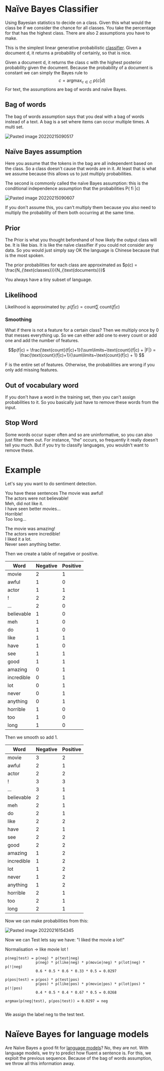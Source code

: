 # Naïve Bayes Classifier
Using Bayesian statistics to decide on a class. Given this what would the class be if we consider the chance for all classes. You take the percentage for that has the highest class. There are also 2 assumptions you have to make.

This is the simplest linear generative probabilistic [classifier](../Classification.md). Given a document d, it returns a probability of certainly, so that is nice.

Given a document d, it returns the class c with the highest posterior probability given the document. Because the probability of a document is constant we can simply the Bayes rule to $$c = \text{argmax}_{c \in C}~p(c|d)$$
For text, the assumptions are bag of words and naïve Bayes. 

## Bag of words 

The bag of words assumption says that you deal with a bag of words instead of a text. A bag is a set where items can occur multiple times. A multi set. 

![Pasted image 20220215090517](../../images/Pasted%20image%2020220215090517.png)

## Naïve Bayes assumption
Here you assume that the tokens in the bag are all independent based on the class. So a class doesn't cause that words are in it. At least that is what we assume because this allows us to just multiply probabilities. 

The second is commonly called the naïve Bayes assumption: this is the conditional independence assumption that the probabilities P( fi |c)

![Pasted image 20220215090607](../../images/Pasted%20image%2020220215090607.png)

If you don't assume this, you can't multiply them because you also need to multiply the probability of them both occurring at the same time. 

## Prior 
The Prior is what you thought beforehand of how likely the output class will be. It is like bias. It is like the naïve classifier if you could not consider any data. So you would just simply say OK the language is Chinese because that is the most spoken.

The prior probabilities for each class are approximated as $p(c) = \frac{N_{\text{classes}}}{N_{\text{documents}}}$ 

You always have a tiny subset of language. 

## Likelihood 

Likelihood is approximated by: $p(f|c) = \text{count}\sum\limits~\text{count}(f|c)$

### Smoothing
What if there is not a feature for a certain class? Then we multiply once by 0 that messes everything up. So we can either add one to every count or add one and add the number of features.

$$p(f|c) = \frac{\text{count}(f|c)+1}{\sum\limits~\text{count}(f|c) + |F|} = \frac{\text{count}(f|c)+1}{\sum\limits~\text{count}(f|c) + 1} $$

F is the entire set of features. Otherwise, the probabilities are wrong if you only add missing features. 

## Out of vocabulary word  
If you don't have a word in the training set, then you can't assign probabilities to it. So you basically just have to remove these words from the input.

## Stop Word  
Some words occur super often and so are uninformative, so you can also just filter them out. For instance, "the" occurs, so frequently it really doesn't tell you much. But if you try to classify languages, you wouldn't want to remove these. 

# Example 

Let's say you want to do sentiment detection.

You have these sentences
The movie was awful!  
The actors were not believable!  
Meh, did not like it.  
I have seen better movies...  
Horrible!  
Too long...

The movie was amazing!  
The actors were incredible!  
I liked it a lot.  
Never seen anything better.

Then we create a table of negative or positive.  

| Word       | Negative | Positive |
| ---------- | -------- | -------- |
| movie      | 2        | 1        |
| awful      | 1        | 0        |
| actor      | 1        | 1        |
| !          | 2        | 2        |
| ...        | 2        | 0        |
| believable | 1        | 0        |
| meh        | 1        | 0        |
| do         | 1        | 0        |
| like       | 1        | 1        |
| have       | 1        | 0        |
| see        | 1        | 1        |
| good       | 1        | 1        |
| amazing    | 0        | 1        |
| incredible | 0        | 1        |
| lot        | 0        | 1        |
| never      | 0        | 1        |
| anything   | 0        | 1        |
| horrible   | 1        | 0        |
| too        | 1        | 0        |
| long       | 1        | 0        |


Then we smooth so add 1. 

| Word       | Negative | Positive |
| ---------- | -------- | -------- |
| movie      | 3        | 2        |
| awful      | 2        | 1        |
| actor      | 2        | 2        |
| !          | 3        | 3        |
| ...        | 3        | 1        |
| believable | 2        | 1        |
| meh        | 2        | 1        |
| do         | 2        | 1        |
| like       | 2        | 2        |
| have       | 2        | 1        |
| see        | 2        | 2        |
| good       | 2        | 2        |
| amazing    | 1        | 2        |
| incredible | 1        | 2        |
| lot        | 1        | 2        |
| never      | 1        | 2        |
| anything   | 1        | 2        |
| horrible   | 2        | 1        | 
| too        | 2        | 1        |
| long       | 2        | 1        |

Now we can make probabilities from this:

![Pasted image 20220216154345](../../images/Pasted%20image%2020220216154345.png)

Now we can Test lets say we have: "I liked the movie a lot!"

Normalisation → like movie lot !  

```
p(neg|test) = p(neg) * p(test|neg)  
			  p(neg) * p(like|neg) * p(movie|neg) * p(lot|neg) * p(!|neg)  
			  0.6 * 0.5 * 0.6 * 0.33 * 0.5 = 0.0297  

p(pos|test) = p(pos) * p(test|pos)  
			  p(pos) * p(like|pos) * p(movie|pos) * p(lot|pos) * p(!|pos)  
              0.4 * 0.5 * 0.4 * 0.67 * 0.5 = 0.0268  

argmax(p(neg|test), p(pos|test)) = 0.0297 = neg


```
We assign the label neg to the test text.

# Naïeve Bayes for language models 
Are Naïve Bayes a good fit for [language models](../../Prediction/Language%20Modeling.md)? No, they are not. With language models, we try to predict how fluent a sentence is. For this, we exploit the previous sequence. Because of the bag of words assumption, we throw all this information away. 